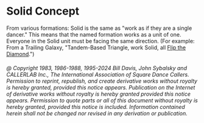 
# Solid Concept

From various formations: Solid is the same as "work as if they are a
single dancer." This means that the named formation works as a unit of one.
Everyone in the Solid unit must be facing the same direction. (For example:
From a Trailing Galaxy, "Tandem-Based Triangle, work Solid, all 
[Flip the Diamond](../plus/flip_the_diamond.md).")

###### @ Copyright 1983, 1986-1988, 1995-2024 Bill Davis, John Sybalsky and CALLERLAB Inc., The International Association of Square Dance Callers. Permission to reprint, republish, and create derivative works without royalty is hereby granted, provided this notice appears. Publication on the Internet of derivative works without royalty is hereby granted provided this notice appears. Permission to quote parts or all of this document without royalty is hereby granted, provided this notice is included. Information contained herein shall not be changed nor revised in any derivation or publication.

